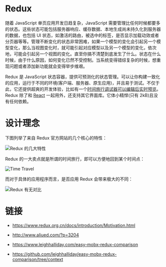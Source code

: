 # Redux

随着 JavaScript 单页应用开发日趋复杂，JavaScript 需要管理比任何时候都要多的状态。这些状态可能包括服务器响应、缓存数据、本地生成尚未持久化到服务器的数据，也包括 UI 状态，如激活的路由，被选中的标签，是否显示加载动效或者分页器等等。管理不断变化的状态非常困难，如果一个模型的变化会引起另一个模型变化，那么当视图变化时，就可能引起对应模型以及另一个模型的变化，依次地，可能会引起另一个视图的变化。直至你搞不清楚到底发生了什么。状态在什么时候，由于什么原因，如何变化已然不受控制。当系统变得错综复杂的时候，想重现问题或者添加新功能就会变得举步维艰。

Redux 是 JavaScript 状态容器，提供可预测化的状态管理。可以让你构建一致化的应用，运行于不同的环境(客户端、服务器、原生应用)，并且易于测试。不仅于此，它还提供超爽的开发体验，比如有一个[时间旅行调试器可以编辑后实时预览](https://github.com/gaearon/redux-devtools)。Redux 除了和 [React](https://facebook.github.io/react/) 一起用外，还支持其它界面库。它体小精悍(只有 2kB)且没有任何依赖。

# 设计理念

下图列举了来自 Redux 官方网站的几个核心的特性：

![Redux 的几大特性](https://s2.ax1x.com/2019/10/07/uWSmp6.png)

Redux 的一大卖点就是所谓的时间旅行，即可以方便地回到某个时间点：

![Time Travel](https://s2.ax1x.com/2019/10/26/KBdNwT.png)

而对于具体的应用程序而言，是否应用 Redux 会带来极大的不同：

![Redux 有无对比](https://s2.ax1x.com/2019/09/01/n9la5j.png)

# 链接

- https://www.redux.org.cn/docs/introduction/Motivation.html

- http://www.aliued.com/?p=3204

- https://www.leighhalliday.com/easy-mobx-redux-comparison

- https://github.com/leighhalliday/easy-mobx-redux-comparison/tree/context

